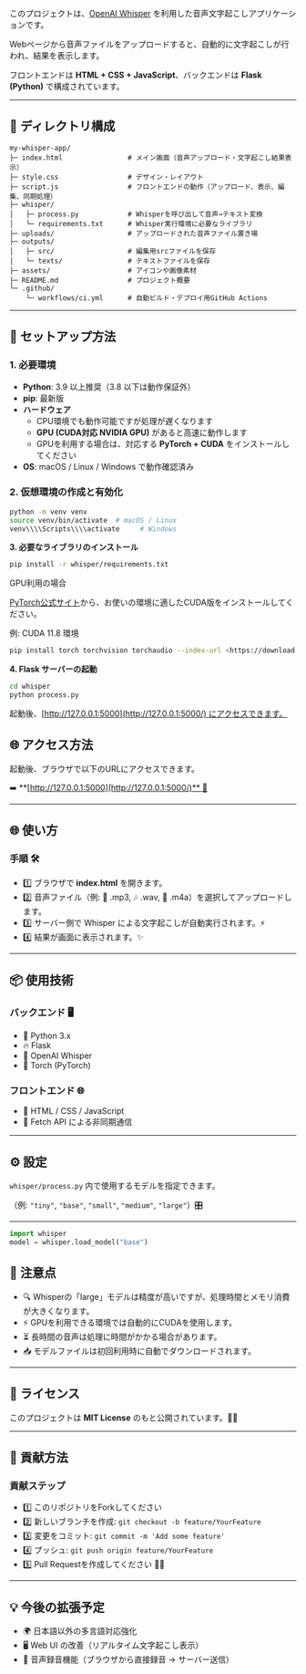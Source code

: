 

このプロジェクトは、[OpenAI Whisper](https://github.com/openai/whisper) を利用した音声文字起こしアプリケーションです。

Webページから音声ファイルをアップロードすると、自動的に文字起こしが行われ、結果を表示します。

フロントエンドは **HTML + CSS + JavaScript**、バックエンドは **Flask (Python)** で構成されています。

---

## 📂 ディレクトリ構成

```
my-whisper-app/
├─ index.html                # メイン画面（音声アップロード・文字起こし結果表示）
├─ style.css                 # デザイン・レイアウト
├─ script.js                 # フロントエンドの動作（アップロード、表示、編集、同期処理）
├─ whisper/
│   ├─ process.py            # Whisperを呼び出して音声→テキスト変換
│   └─ requirements.txt      # Whisper実行環境に必要なライブラリ
├─ uploads/                  # アップロードされた音声ファイル置き場
├─ outputs/
│   ├─ src/                  # 編集用srcファイルを保存
│   └─ texts/                # テキストファイルを保存
├─ assets/                   # アイコンや画像素材
├─ README.md                 # プロジェクト概要
└─ .github/
    └─ workflows/ci.yml      # 自動ビルド・デプロイ用GitHub Actions
```

---

## 🚀 セットアップ方法

### 1. 必要環境

- **Python**: 3.9 以上推奨（3.8 以下は動作保証外）
- **pip**: 最新版
- **ハードウェア**
    - CPU環境でも動作可能ですが処理が遅くなります
    - **GPU (CUDA対応 NVIDIA GPU)** があると高速に動作します
    - GPUを利用する場合は、対応する **PyTorch + CUDA** をインストールしてください
- **OS**: macOS / Linux / Windows で動作確認済み

### 2. 仮想環境の作成と有効化

```bash
python -m venv venv
source venv/bin/activate  # macOS / Linux
venv\\\\Scripts\\\\activate     # Windows
```

**3. 必要なライブラリのインストール**

```bash
pip install -r whisper/requirements.txt
```

GPU利用の場合

[PyTorch公式サイト](https://pytorch.org/get-started/locally/)から、お使いの環境に適したCUDA版をインストールしてください。

例: CUDA 11.8 環境

```bash
pip install torch torchvision torchaudio --index-url <https://download.pytorch.org/whl/cu118>
```

**4. Flask サーバーの起動**

```bash
cd whisper
python process.py
```

起動後、[http://127.0.0.1:5000](http://127.0.0.1:5000/) にアクセスできます。

## 🌐 アクセス方法

起動後、ブラウザで以下のURLにアクセスできます。

➡️ [](http://127.0.0.1:5000/)**[http://127.0.0.1:5000](http://127.0.0.1:5000/)** 🌟

---

## 🌐 使い方

### 手順 🛠

- 1️⃣ ブラウザで **index.html** を開きます。
- 2️⃣ 音声ファイル（例: 🎵 .mp3, 🎶 .wav, 🎤 .m4a）を選択してアップロードします。
- 3️⃣ サーバー側で Whisper による文字起こしが自動実行されます。⚡
- 4️⃣ 結果が画面に表示されます。✨

---

## 📦 使用技術

### バックエンド 🖥

- 🐍 Python 3.x
- 🔥 Flask
- 🤖 OpenAI Whisper
- 🧠 Torch (PyTorch)

### フロントエンド 🌐

- 📝 HTML / CSS / JavaScript
- 🔗 Fetch API による非同期通信

---

## ⚙️ 設定

`whisper/process.py` 内で使用するモデルを指定できます。

（例: `"tiny"`, `"base"`, `"small"`, `"medium"`, `"large"`）🎛

---

```python
import whisper
model = whisper.load_model("base")
```

## 📝 注意点

- 🔍 Whisperの「large」モデルは精度が高いですが、処理時間とメモリ消費が大きくなります。
- ⚡ GPUを利用できる環境では自動的にCUDAを使用します。
- ⏳ 長時間の音声は処理に時間がかかる場合があります。
- 📥 モデルファイルは初回利用時に自動でダウンロードされます。

---

## 📜 ライセンス

このプロジェクトは **MIT License** のもと公開されています。📄✨

---

## 🙌 貢献方法

### 貢献ステップ

- 1️⃣ このリポジトリをForkしてください
- 2️⃣ 新しいブランチを作成: `git checkout -b feature/YourFeature`
- 3️⃣ 変更をコミット: `git commit -m 'Add some feature'`
- 4️⃣ プッシュ: `git push origin feature/YourFeature`
- 5️⃣ Pull Requestを作成してください 💪🌟

---

## 💡 今後の拡張予定

- 🌍 日本語以外の多言語対応強化
- 🖥 Web UI の改善（リアルタイム文字起こし表示）
- 🎤 音声録音機能（ブラウザから直接録音 → サーバー送信）